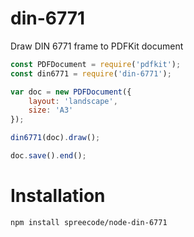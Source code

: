 # din-6771
Draw DIN 6771 frame to PDFKit document

```javascript
const PDFDocument = require('pdfkit');
const din6771 = require('din-6771');

var doc = new PDFDocument({
    layout: 'landscape',
    size: 'A3'
});

din6771(doc).draw();

doc.save().end();
```

# Installation

```shell
npm install spreecode/node-din-6771
```
